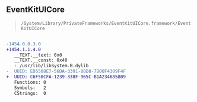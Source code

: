 ## EventKitUICore

> `/System/Library/PrivateFrameworks/EventKitUICore.framework/EventKitUICore`

```diff

-1454.0.0.3.0
+1454.1.1.4.0
   __TEXT.__text: 0x0
   __TEXT.__const: 0x40
   - /usr/lib/libSystem.B.dylib
-  UUID: ED5508E7-56DA-3391-88D8-7B00F4309F4F
+  UUID: C6F50CFA-1239-338F-965C-B1A234685809
   Functions: 0
   Symbols:   2
   CStrings:  0

```
